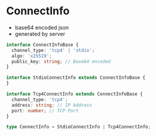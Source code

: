 # ConnectInfo

* base64 encoded json
* generated by server

```typescript
interface ConnectInfoBase {
  channel_type: 'tcp4' | 'stdio';
  algo: 'x25519';
  public_key: string; // Base64 encoded 
}

interface StdioConnectInfo extends ConnectInfoBase {
}

interface Tcp4ConnectInfo extends ConnectInfoBase {
  channel_type: 'tcp4';
  address: string; // IP Address
  port: number; // TCP Port
}

type ConnectInfo = StdioConnectInfo | Tcp4ConnectInfo;
```
